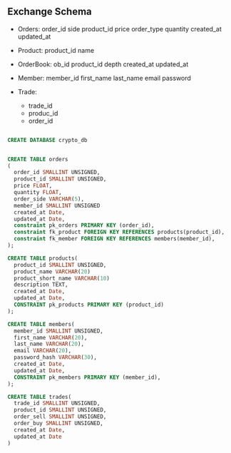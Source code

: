 ## Exchange Schema

- Orders:
    order_id
    side
    product_id
    price
    order_type
    quantity
    created_at
    updated_at


- Product:
    product_id
    name

- OrderBook:
    ob_id
    product_id
    depth
    created_at
    updated_at

- Member:
    member_id
    first_name
    last_name
    email
    password


- Trade:
    - trade_id
    - produc_id
    - order_id



```sql

CREATE DATABASE crypto_db

```

```sql

CREATE TABLE orders
(
  order_id SMALLINT UNSIGNED,
  product_id SMALLINT UNSIGNED,
  price FLOAT,
  quantity FLOAT,
  order_side VARCHAR(5),
  member_id SMALLINT UNSIGNED
  created_at Date,
  updated_at Date,
  constraint pk_orders PRIMARY KEY (order_id),
  constraint fk_product FOREIGN KEY REFERENCES products(product_id),
  constraint fk_member FOREIGN KEY REFERENCES members(member_id),
);

CREATE TABLE products(
  product_id SMALLINT UNSIGNED,
  product_name VARCHAR(20)
  product_short_name VARCHAR(10)
  description TEXT,
  created_at Date,
  updated_at Date,
  CONSTRAINT pk_products PRIMARY KEY (product_id)
);

CREATE TABLE members(
  member_id SMALLINT UNSIGNED,
  first_name VARCHAR(20),
  last_name VARCHAR(20),
  email VARCHAR(20),
  password_hash VARCHAR(30),
  created_at Date,
  updated_at Date,
  CONSTRAINT pk_members PRIMARY KEY (member_id),
);

CREATE TABLE trades(
  trade_id SMALLINT UNSIGNED,
  product_id SMALLINT UNSIGNED,
  order_sell SMALLINT UNSIGNED,
  order_buy SMALLINT UNSIGNED,
  created_at Date,
  updated_at Date
)
